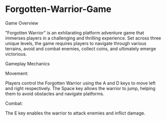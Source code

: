 # Forgotten-Warrior-Game
Game Overview

"Forgotten Warrior" is an exhilarating platform adventure game that immerses players in a 
challenging and thrilling experience. Set across three unique levels, the game requires players to 
navigate through various terrains, avoid and combat enemies, collect coins, and ultimately 
emerge victorious.

Gameplay Mechanics

Movement:

Players control the Forgotten Warrior using the A and D keys to move left and right respectively.
The Space key allows the warrior to jump, helping them to avoid obstacles and navigate 
platforms.

Combat:

The E key enables the warrior to attack enemies and inflict damage.
